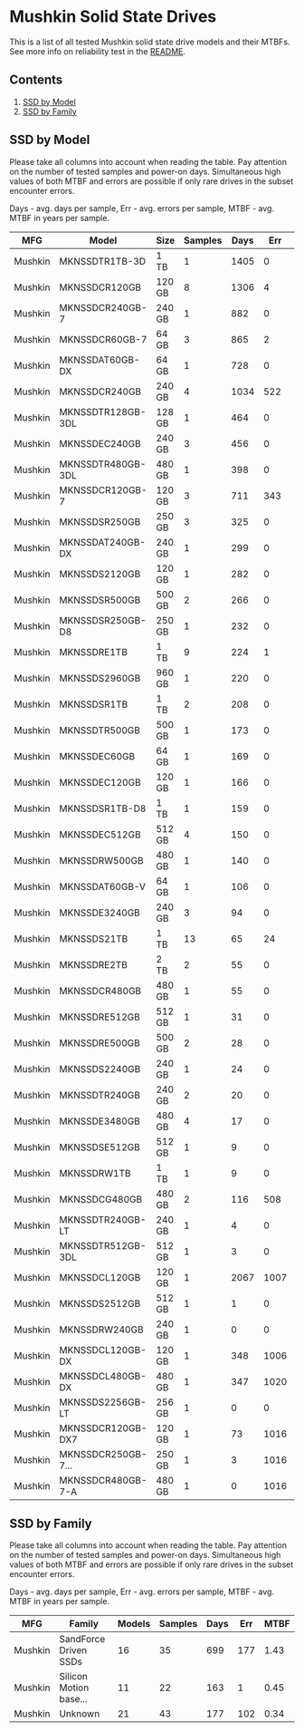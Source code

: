 Mushkin Solid State Drives
==========================

This is a list of all tested Mushkin solid state drive models and their MTBFs. See
more info on reliability test in the [README](https://github.com/linuxhw/SMART).

Contents
--------

1. [ SSD by Model  ](#ssd-by-model)
2. [ SSD by Family ](#ssd-by-family)

SSD by Model
------------

Please take all columns into account when reading the table. Pay attention on the
number of tested samples and power-on days. Simultaneous high values of both MTBF
and errors are possible if only rare drives in the subset encounter errors.

Days - avg. days per sample,
Err  - avg. errors per sample,
MTBF - avg. MTBF in years per sample.

| MFG       | Model              | Size   | Samples | Days  | Err   | MTBF |
|-----------|--------------------|--------|---------|-------|-------|------|
| Mushkin   | MKNSSDTR1TB-3D     | 1 TB   | 1       | 1405  | 0     | 3.85   |
| Mushkin   | MKNSSDCR120GB      | 120 GB | 8       | 1306  | 4     | 2.91   |
| Mushkin   | MKNSSDCR240GB-7    | 240 GB | 1       | 882   | 0     | 2.42   |
| Mushkin   | MKNSSDCR60GB-7     | 64 GB  | 3       | 865   | 2     | 2.27   |
| Mushkin   | MKNSSDAT60GB-DX    | 64 GB  | 1       | 728   | 0     | 2.00   |
| Mushkin   | MKNSSDCR240GB      | 240 GB | 4       | 1034  | 522   | 1.34   |
| Mushkin   | MKNSSDTR128GB-3DL  | 128 GB | 1       | 464   | 0     | 1.27   |
| Mushkin   | MKNSSDEC240GB      | 240 GB | 3       | 456   | 0     | 1.25   |
| Mushkin   | MKNSSDTR480GB-3DL  | 480 GB | 1       | 398   | 0     | 1.09   |
| Mushkin   | MKNSSDCR120GB-7    | 120 GB | 3       | 711   | 343   | 0.92   |
| Mushkin   | MKNSSDSR250GB      | 250 GB | 3       | 325   | 0     | 0.89   |
| Mushkin   | MKNSSDAT240GB-DX   | 240 GB | 1       | 299   | 0     | 0.82   |
| Mushkin   | MKNSSDS2120GB      | 120 GB | 1       | 282   | 0     | 0.77   |
| Mushkin   | MKNSSDSR500GB      | 500 GB | 2       | 266   | 0     | 0.73   |
| Mushkin   | MKNSSDSR250GB-D8   | 250 GB | 1       | 232   | 0     | 0.64   |
| Mushkin   | MKNSSDRE1TB        | 1 TB   | 9       | 224   | 1     | 0.61   |
| Mushkin   | MKNSSDS2960GB      | 960 GB | 1       | 220   | 0     | 0.60   |
| Mushkin   | MKNSSDSR1TB        | 1 TB   | 2       | 208   | 0     | 0.57   |
| Mushkin   | MKNSSDTR500GB      | 500 GB | 1       | 173   | 0     | 0.47   |
| Mushkin   | MKNSSDEC60GB       | 64 GB  | 1       | 169   | 0     | 0.46   |
| Mushkin   | MKNSSDEC120GB      | 120 GB | 1       | 166   | 0     | 0.46   |
| Mushkin   | MKNSSDSR1TB-D8     | 1 TB   | 1       | 159   | 0     | 0.44   |
| Mushkin   | MKNSSDEC512GB      | 512 GB | 4       | 150   | 0     | 0.41   |
| Mushkin   | MKNSSDRW500GB      | 480 GB | 1       | 140   | 0     | 0.38   |
| Mushkin   | MKNSSDAT60GB-V     | 64 GB  | 1       | 106   | 0     | 0.29   |
| Mushkin   | MKNSSDE3240GB      | 240 GB | 3       | 94    | 0     | 0.26   |
| Mushkin   | MKNSSDS21TB        | 1 TB   | 13      | 65    | 24    | 0.17   |
| Mushkin   | MKNSSDRE2TB        | 2 TB   | 2       | 55    | 0     | 0.15   |
| Mushkin   | MKNSSDCR480GB      | 480 GB | 1       | 55    | 0     | 0.15   |
| Mushkin   | MKNSSDRE512GB      | 512 GB | 1       | 31    | 0     | 0.09   |
| Mushkin   | MKNSSDRE500GB      | 500 GB | 2       | 28    | 0     | 0.08   |
| Mushkin   | MKNSSDS2240GB      | 240 GB | 1       | 24    | 0     | 0.07   |
| Mushkin   | MKNSSDTR240GB      | 240 GB | 2       | 20    | 0     | 0.05   |
| Mushkin   | MKNSSDE3480GB      | 480 GB | 4       | 17    | 0     | 0.05   |
| Mushkin   | MKNSSDSE512GB      | 512 GB | 1       | 9     | 0     | 0.03   |
| Mushkin   | MKNSSDRW1TB        | 1 TB   | 1       | 9     | 0     | 0.03   |
| Mushkin   | MKNSSDCG480GB      | 480 GB | 2       | 116   | 508   | 0.01   |
| Mushkin   | MKNSSDTR240GB-LT   | 240 GB | 1       | 4     | 0     | 0.01   |
| Mushkin   | MKNSSDTR512GB-3DL  | 512 GB | 1       | 3     | 0     | 0.01   |
| Mushkin   | MKNSSDCL120GB      | 120 GB | 1       | 2067  | 1007  | 0.01   |
| Mushkin   | MKNSSDS2512GB      | 512 GB | 1       | 1     | 0     | 0.00   |
| Mushkin   | MKNSSDRW240GB      | 240 GB | 1       | 0     | 0     | 0.00   |
| Mushkin   | MKNSSDCL120GB-DX   | 120 GB | 1       | 348   | 1006  | 0.00   |
| Mushkin   | MKNSSDCL480GB-DX   | 480 GB | 1       | 347   | 1020  | 0.00   |
| Mushkin   | MKNSSDS2256GB-LT   | 256 GB | 1       | 0     | 0     | 0.00   |
| Mushkin   | MKNSSDCR120GB-DX7  | 120 GB | 1       | 73    | 1016  | 0.00   |
| Mushkin   | MKNSSDCR250GB-7... | 250 GB | 1       | 3     | 1016  | 0.00   |
| Mushkin   | MKNSSDCR480GB-7-A  | 480 GB | 1       | 0     | 1016  | 0.00   |

SSD by Family
-------------

Please take all columns into account when reading the table. Pay attention on the
number of tested samples and power-on days. Simultaneous high values of both MTBF
and errors are possible if only rare drives in the subset encounter errors.

Days - avg. days per sample,
Err  - avg. errors per sample,
MTBF - avg. MTBF in years per sample.

| MFG       | Family                 | Models | Samples | Days  | Err   | MTBF |
|-----------|------------------------|--------|---------|-------|-------|------|
| Mushkin   | SandForce Driven SSDs  | 16     | 35      | 699   | 177   | 1.43   |
| Mushkin   | Silicon Motion base... | 11     | 22      | 163   | 1     | 0.45   |
| Mushkin   | Unknown                | 21     | 43      | 177   | 102   | 0.34   |
